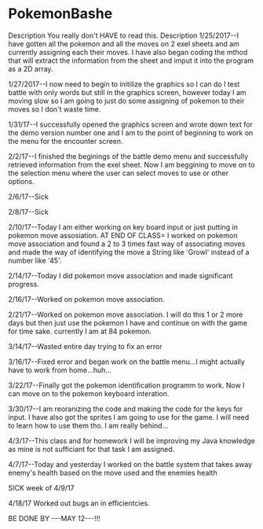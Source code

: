 # PokemonBashe
Description
You really don't HAVE to read this.
Description 1/25/2017--I have gotten all the pokemon and all the moves on 2 exel sheets and am currently assigning each their moves. I have also began coding the mthod that will extract the information from the sheet and imput it into the program as a 2D array.

1/27/2017--I now need to begin to initilize the graphics so I can do I test battle with only words but still in the graphics screen, 
however today I am moving slow so I am going to just do some assigning of pokemon to their moves so I don't waste time.
 
 
 1/31/17--I successfully opened the graphics screen and wrote down text for the demo version number one and I am to the point of beginning to work on the menu for the encounter screen.
 
 2/2/17--I finished the beginings of the battle demo menu  and successfully retrieved information from the exel sheet. Now I am beggining to move on to the selection menu where the user can select moves to use or other options. 

2/6/17--Sick

2/8/17--Sick

2/10/17--Today I am either working on key board input or just putting in pokemon move assosiation.
AT END OF CLASS= I worked on pokemon move association and found a 2 to 3 times fast way of associating moves and made the way of identifying the move a String like 'Growl' instead of a number like '45'.

2/14/17--Today I did pokemon move association and made significant progress.

2/16/17--Worked on pokemon move association.

2/21/17--Worked on pokemon move association. I will do this 1 or 2 more days but then just use the pokemon I have and continue on with the game for time sake. currently I am at 84 pokemon.

3/14/17--Wasted entire day trying to fix an error

3/16/17--Fixed error and began work on the battle menu...I might actually have to work from home...huh...

3/22/17--Finally got the pokemon identification programm to work. Now I can move on to the pokemon keyboard interation.

3/30/17--I am reoranizing the code and making the code for the keys for input. I have also got the sprites I am going to use for the game. I will need to learn how to use them tho. I am really behind...

4/3/17--This class and for homework I will be improving my Java knowledge as mine is not sufficiant for that task I am assigned.

4/7/17--Today and yesterday I worked on the battle system that takes away enemy's health based on the move used and the enemies health

SICK week of 4/9/17

4/18/17 Worked out bugs an in efficientcies.



BE DONE BY ---MAY 12---!!!
